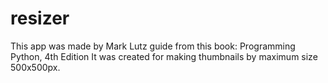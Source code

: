 # resizer
This app was made by Mark Lutz guide from this book:
Programming Python, 4th Edition
It was created for making thumbnails by maximum size 500x500px.
